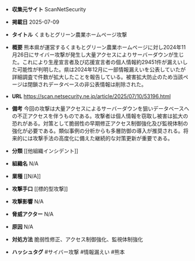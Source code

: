 - **収集元サイト**
ScanNetSecurity

- **掲載日**
2025-07-09

- **タイトル**
くまもとグリーン農業ホームページ攻撃

- **概要**
熊本県が運営するくまもとグリーン農業ホームページに対し2024年11月26日にサイバー攻撃が発生し大量アクセスによりサーバーダウンが生じた。これにより生産宣言者及び応援宣言者の個人情報約29451件が漏えいした可能性が判明した。県は2024年12月に一部情報漏えいを公表していたが詳細調査で件数が拡大したことを報告している。被害拡大防止のため当該ページは閉鎖されデータベースの非公表情報は削除された。

- **URL**
https://scan.netsecurity.ne.jp/article/2025/07/10/53196.html

- **備考**
今回の攻撃は大量アクセスによるサーバーダウンを狙いデータベースへの不正アクセスを伴うものである。攻撃者は個人情報を窃取し被害は拡大の恐れがある。対策として脆弱性の早期修正アクセス制御強化及び監視体制の強化が必要である。類似事例の分析からも多層防御の導入が推奨される。将来的には攻撃手法の高度化に備えた継続的な対策更新が重要である。

- **分類**
[[他組織インシデント]]

- **組織名**
N/A

- **業種**
[[N/A]]

- **攻撃手口**
[[標的型攻撃]]

- **攻撃影響**
N/A

- **脅威アクター**
N/A

- **原因**
N/A

- **対処方法**
脆弱性修正、アクセス制御強化、監視体制強化

- **ハッシュタグ**
#サイバー攻撃 #情報漏えい #熊本
